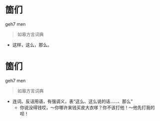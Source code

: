 # 箇们
geh7 men
> 如皋方言词典
- 这样，这么，那么。

# 箇们
geh7 men
> 如皋方言词典
- 连词。反诘用语，有强调义，表“这么、这么说的话……、那么”
  - 你说没得钱哎，～你哪许来钱买皮大衣嗲？你不该打他！～他先打我的呗！

